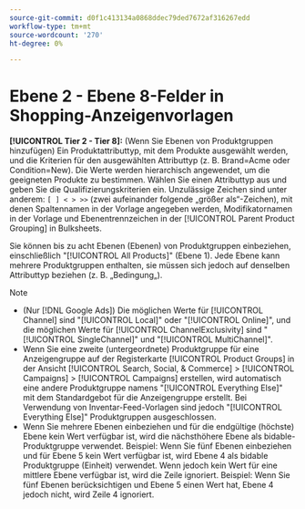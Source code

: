 ```yaml
---
source-git-commit: d0f1c413134a0868ddec79ded7672af316267edd
workflow-type: tm+mt
source-wordcount: '270'
ht-degree: 0%

---
```

# Ebene 2 - Ebene 8-Felder in Shopping-Anzeigenvorlagen

**[!UICONTROL Tier  2 - Tier 8]:** (Wenn Sie Ebenen von Produktgruppen hinzufügen) Ein Produktattributtyp, mit dem Produkte ausgewählt werden, und die Kriterien für den ausgewählten Attributtyp (z. B. Brand=Acme oder Condition=New). Die Werte werden hierarchisch angewendet, um die geeigneten Produkte zu bestimmen. Wählen Sie einen Attributtyp aus und geben Sie die Qualifizierungskriterien ein. Unzulässige Zeichen sind unter anderem: `[ ] < > >>` (zwei aufeinander folgende „größer als“-Zeichen), mit denen Spaltennamen in der Vorlage angegeben werden, Modifikatornamen in der Vorlage und Ebenentrennzeichen in der [!UICONTROL Parent Product Grouping] in Bulksheets.

Sie können bis zu acht Ebenen (Ebenen) von Produktgruppen einbeziehen, einschließlich &quot;[!UICONTROL All Products]&quot; (Ebene 1). Jede Ebene kann mehrere Produktgruppen enthalten, sie müssen sich jedoch auf denselben Attributtyp beziehen (z. B. „Bedingung„).

>[!NOTE]
>
>* (Nur [!DNL Google Ads]) Die möglichen Werte für [!UICONTROL Channel] sind &quot;[!UICONTROL Local]&quot; oder &quot;[!UICONTROL Online]&quot;, und die möglichen Werte für [!UICONTROL ChannelExclusivity] sind &quot;[!UICONTROL SingleChannel]&quot; und &quot;[!UICONTROL MultiChannel]&quot;.
>* Wenn Sie eine zweite (untergeordnete) Produktgruppe für eine Anzeigengruppe auf der Registerkarte [!UICONTROL Product Groups] in der Ansicht [!UICONTROL Search, Social, & Commerce] > [!UICONTROL Campaigns] > [!UICONTROL Campaigns] erstellen, wird automatisch eine andere Produktgruppe namens &quot;[!UICONTROL Everything Else]&quot; mit dem Standardgebot für die Anzeigengruppe erstellt. Bei Verwendung von Inventar-Feed-Vorlagen sind jedoch &quot;[!UICONTROL Everything Else]&quot; Produktgruppen ausgeschlossen.
>* Wenn Sie mehrere Ebenen einbeziehen und für die endgültige (höchste) Ebene kein Wert verfügbar ist, wird die nächsthöhere Ebene als bidable-Produktgruppe verwendet. Beispiel: Wenn Sie fünf Ebenen einbeziehen und für Ebene 5 kein Wert verfügbar ist, wird Ebene 4 als bidable Produktgruppe (Einheit) verwendet. Wenn jedoch kein Wert für eine mittlere Ebene verfügbar ist, wird die Zeile ignoriert. Beispiel: Wenn Sie fünf Ebenen berücksichtigen und Ebene 5 einen Wert hat, Ebene 4 jedoch nicht, wird Zeile 4 ignoriert.
